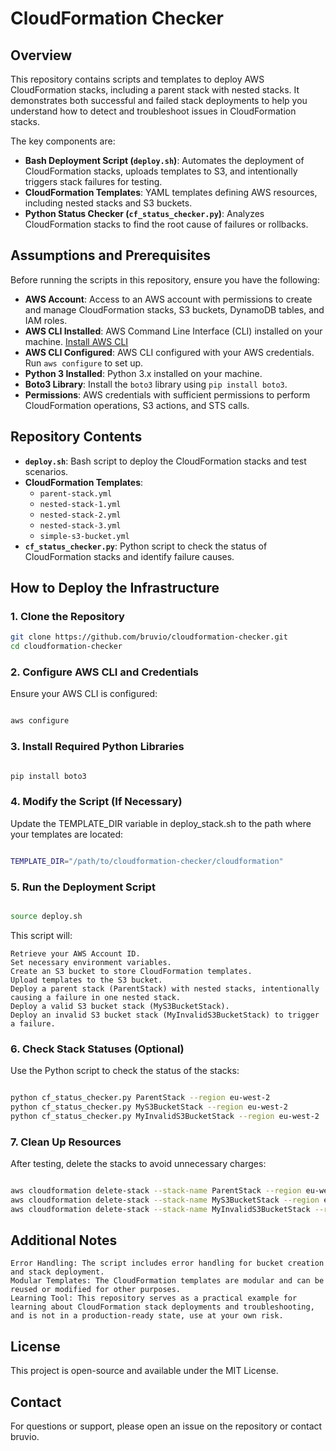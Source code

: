# CloudFormation Checker

## Overview

This repository contains scripts and templates to deploy AWS CloudFormation stacks, including a parent stack with nested stacks. It demonstrates both successful and failed stack deployments to help you understand how to detect and troubleshoot issues in CloudFormation stacks.

The key components are:

- **Bash Deployment Script (`deploy.sh`)**: Automates the deployment of CloudFormation stacks, uploads templates to S3, and intentionally triggers stack failures for testing.
- **CloudFormation Templates**: YAML templates defining AWS resources, including nested stacks and S3 buckets.
- **Python Status Checker (`cf_status_checker.py`)**: Analyzes CloudFormation stacks to find the root cause of failures or rollbacks.

## Assumptions and Prerequisites

Before running the scripts in this repository, ensure you have the following:

- **AWS Account**: Access to an AWS account with permissions to create and manage CloudFormation stacks, S3 buckets, DynamoDB tables, and IAM roles.
- **AWS CLI Installed**: AWS Command Line Interface (CLI) installed on your machine. [Install AWS CLI](https://docs.aws.amazon.com/cli/latest/userguide/install-cliv2.html)
- **AWS CLI Configured**: AWS CLI configured with your AWS credentials. Run `aws configure` to set up.
- **Python 3 Installed**: Python 3.x installed on your machine.
- **Boto3 Library**: Install the `boto3` library using `pip install boto3`.
- **Permissions**: AWS credentials with sufficient permissions to perform CloudFormation operations, S3 actions, and STS calls.

## Repository Contents

- **`deploy.sh`**: Bash script to deploy the CloudFormation stacks and test scenarios.
- **CloudFormation Templates**:
  - `parent-stack.yml`
  - `nested-stack-1.yml`
  - `nested-stack-2.yml`
  - `nested-stack-3.yml`
  - `simple-s3-bucket.yml`
- **`cf_status_checker.py`**: Python script to check the status of CloudFormation stacks and identify failure causes.

## How to Deploy the Infrastructure

### 1. Clone the Repository

```bash
git clone https://github.com/bruvio/cloudformation-checker.git
cd cloudformation-checker
```
### 2. Configure AWS CLI and Credentials

Ensure your AWS CLI is configured:

```bash

aws configure
```

### 3. Install Required Python Libraries

```bash

pip install boto3
```
### 4. Modify the Script (If Necessary)

Update the TEMPLATE_DIR variable in deploy_stack.sh to the path where your templates are located:

```bash

TEMPLATE_DIR="/path/to/cloudformation-checker/cloudformation"
```

### 5. Run the Deployment Script

```bash

source deploy.sh
```

This script will:

    Retrieve your AWS Account ID.
    Set necessary environment variables.
    Create an S3 bucket to store CloudFormation templates.
    Upload templates to the S3 bucket.
    Deploy a parent stack (ParentStack) with nested stacks, intentionally causing a failure in one nested stack.
    Deploy a valid S3 bucket stack (MyS3BucketStack).
    Deploy an invalid S3 bucket stack (MyInvalidS3BucketStack) to trigger a failure.

### 6. Check Stack Statuses (Optional)

Use the Python script to check the status of the stacks:

```bash

python cf_status_checker.py ParentStack --region eu-west-2
python cf_status_checker.py MyS3BucketStack --region eu-west-2
python cf_status_checker.py MyInvalidS3BucketStack --region eu-west-2
```
### 7. Clean Up Resources

After testing, delete the stacks to avoid unnecessary charges:

```bash

aws cloudformation delete-stack --stack-name ParentStack --region eu-west-2
aws cloudformation delete-stack --stack-name MyS3BucketStack --region eu-west-2
aws cloudformation delete-stack --stack-name MyInvalidS3BucketStack --region eu-west-2
```

## Additional Notes

    Error Handling: The script includes error handling for bucket creation and stack deployment.
    Modular Templates: The CloudFormation templates are modular and can be reused or modified for other purposes.
    Learning Tool: This repository serves as a practical example for learning about CloudFormation stack deployments and troubleshooting, and is not in a production-ready state, use at your own risk.

## License

This project is open-source and available under the MIT License.

## Contact

For questions or support, please open an issue on the repository or contact bruvio.